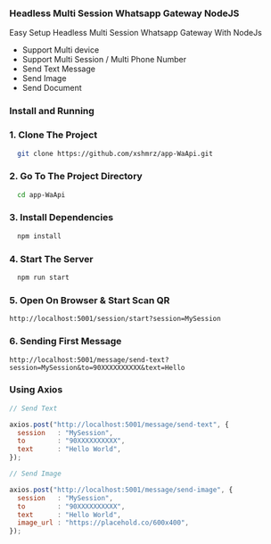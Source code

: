 ### Headless Multi Session Whatsapp Gateway NodeJS

Easy Setup Headless Multi Session Whatsapp Gateway With NodeJs

- Support Multi device
- Support Multi Session / Multi Phone Number
- Send Text Message
- Send Image
- Send Document

### Install and Running

### 1. Clone The Project

```bash
  git clone https://github.com/xshmrz/app-WaApi.git
```

### 2. Go To The Project Directory

```bash
  cd app-WaApi
```

### 3. Install Dependencies

```bash
  npm install
```

### 4. Start The Server

```bash
  npm run start
```

### 5. Open On Browser & Start Scan QR

```
http://localhost:5001/session/start?session=MySession
```

### 6. Sending First Message

```
http://localhost:5001/message/send-text?session=MySession&to=90XXXXXXXXXX&text=Hello
```

### Using Axios

```js
// Send Text

axios.post("http://localhost:5001/message/send-text", {
  session   : "MySession",
  to        : "90XXXXXXXXXX",
  text      : "Hello World",
});

// Send Image

axios.post("http://localhost:5001/message/send-image", {
  session   : "MySession",
  to        : "90XXXXXXXXXX",
  text      : "Hello World",
  image_url : "https://placehold.co/600x400",
});
```
